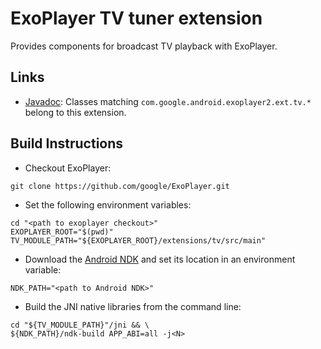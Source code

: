 # ExoPlayer TV tuner extension #

Provides components for broadcast TV playback with ExoPlayer.

## Links ##

* [Javadoc][]: Classes matching `com.google.android.exoplayer2.ext.tv.*`
  belong to this extension.

[Javadoc]: https://google.github.io/ExoPlayer/doc/reference/index.html

## Build Instructions ##

* Checkout ExoPlayer:

```
git clone https://github.com/google/ExoPlayer.git
```

* Set the following environment variables:

```
cd "<path to exoplayer checkout>"
EXOPLAYER_ROOT="$(pwd)"
TV_MODULE_PATH="${EXOPLAYER_ROOT}/extensions/tv/src/main"
```

* Download the [Android NDK][] and set its location in an environment variable:

[Android NDK]: https://developer.android.com/tools/sdk/ndk/index.html

```
NDK_PATH="<path to Android NDK>"
```

* Build the JNI native libraries from the command line:

```
cd "${TV_MODULE_PATH}"/jni && \
${NDK_PATH}/ndk-build APP_ABI=all -j<N>
```
